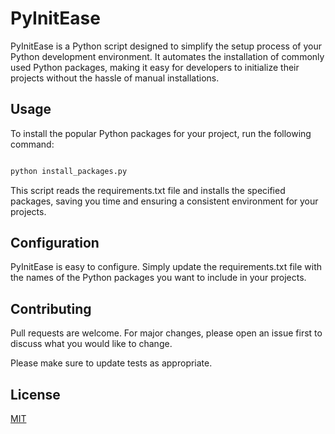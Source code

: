 # PyInitEase

PyInitEase is a Python script designed to simplify the setup process of your Python development environment. It automates the installation of commonly used Python packages, making it easy for developers to initialize their projects without the hassle of manual installations.


## Usage
To install the popular Python packages for your project, run the following command:


```python

python install_packages.py
```
This script reads the requirements.txt file and installs the specified packages, saving you time and ensuring a consistent environment for your projects.


## Configuration

PyInitEase is easy to configure. Simply update the requirements.txt file with the names of the Python packages you want to include in your projects.

## Contributing

Pull requests are welcome. For major changes, please open an issue first
to discuss what you would like to change.

Please make sure to update tests as appropriate.

## License

[MIT](https://choosealicense.com/licenses/mit/)
